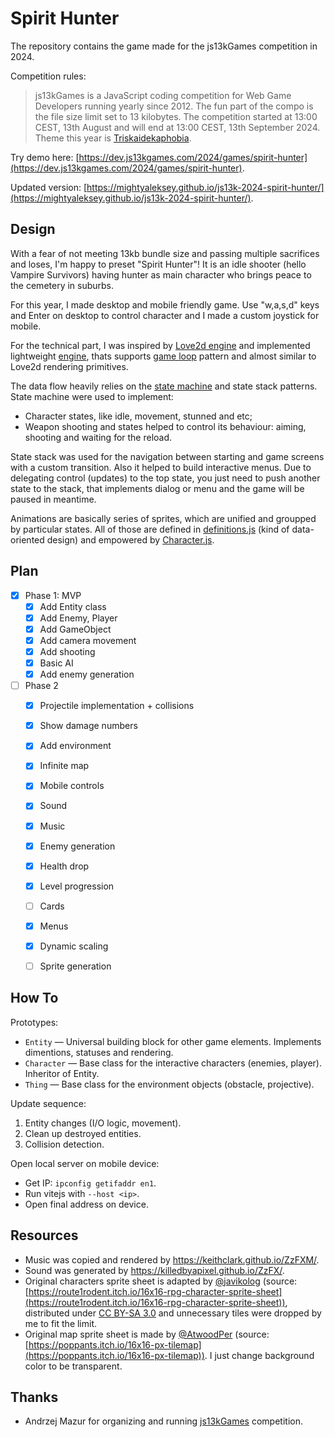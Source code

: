 # Spirit Hunter

The repository contains the game made for the js13kGames competition in 2024.

Competition rules:
> js13kGames is a JavaScript coding competition for Web Game Developers running yearly since 2012. The fun part of the compo is the file size limit set to 13 kilobytes. The competition started at 13:00 CEST, 13th August and will end at 13:00 CEST, 13th September 2024. Theme this year is [Triskaidekaphobia](https://medium.com/js13kgames/js13kgames-2024-start-and-theme-announcement-5d734f77da68).

Try demo here: [https://dev.js13kgames.com/2024/games/spirit-hunter](https://dev.js13kgames.com/2024/games/spirit-hunter).

Updated version: [https://mightyaleksey.github.io/js13k-2024-spirit-hunter/](https://mightyaleksey.github.io/js13k-2024-spirit-hunter/).


## Design

With a fear of not meeting 13kb bundle size and passing multiple sacrifices and loses, I'm happy to preset "Spirit Hunter"! It is an idle shooter (hello Vampire Survivors) having hunter as main character who brings peace to the cemetery in suburbs.

For this year, I made desktop and mobile friendly game. Use "w,a,s,d" keys and Enter on desktop to control character and I made a custom joystick for mobile.

For the technical part, I was inspired by [Love2d engine](https://love2d.org) and implemented lightweight [engine](./src/engine.js), thats supports [game loop](https://gameprogrammingpatterns.com/game-loop.html#play-catch-up) pattern and almost similar to Love2d rendering primitives.

The data flow heavily relies on the [state machine](https://gameprogrammingpatterns.com/state.html) and state stack patterns. State machine were used to implement:
- Character states, like idle, movement, stunned and etc;
- Weapon shooting and states helped to control its behaviour: aiming, shooting and waiting for the reload.

State stack was used for the navigation between starting and game screens with a custom transition. Also it helped to build interactive menus. Due to delegating control (updates) to the top state, you just need to push another state to the stack, that implements dialog or menu and the game will be paused in meantime.

Animations are basically series of sprites, which are unified and groupped by particular states. All of those are defined in [definitions.js](./src/definitions.js) (kind of data-oriented design) and empowered by [Character.js](./src/entities/Character.js).


## Plan
- [x] Phase 1: MVP
  - [x] Add Entity class
  - [x] Add Enemy, Player
  - [x] Add GameObject
  - [x] Add camera movement
  - [x] Add shooting
  - [x] Basic AI
  - [x] Add enemy generation
- [ ] Phase 2
  - [x] Projectile implementation + collisions
  - [x] Show damage numbers
  - [x] Add environment
  - [x] Infinite map
  - [x] Mobile controls
  - [x] Sound
  - [x] Music
  - [x] Enemy generation
  - [x] Health drop
  - [x] Level progression
  - [ ] Cards
  - [x] Menus
  - [x] Dynamic scaling
  - [ ] Sprite generation


## How To

Prototypes:
- `Entity` — Universal building block for other game elements. Implements dimentions, statuses and rendering.
- `Character` — Base class for the interactive characters (enemies, player). Inheritor of Entity.
- `Thing` — Base class for the environment objects (obstacle, projective).

Update sequence:
1. Entity changes (I/O logic, movement).
2. Clean up destroyed entities.
3. Collision detection.

Open local server on mobile device:
- Get IP: `ipconfig getifaddr en1`.
- Run vitejs with `--host <ip>`.
- Open final address on device.


## Resources

- Music was copied and rendered by https://keithclark.github.io/ZzFXM/.
- Sound was generated by https://killedbyapixel.github.io/ZzFX/.
- Original characters sprite sheet is adapted by [@javikolog](https://itch.io/profile/route1rodent) (source: [https://route1rodent.itch.io/16x16-rpg-character-sprite-sheet](https://route1rodent.itch.io/16x16-rpg-character-sprite-sheet)), distributed under [CC BY-SA 3.0](https://creativecommons.org/licenses/by-sa/3.0/) and unnecessary tiles were dropped by me to fit the limit.
- Original map sprite sheet is made by [@AtwoodPer](https://x.com/AtwoodPer) (source: [https://poppants.itch.io/16x16-px-tilemap](https://poppants.itch.io/16x16-px-tilemap)). I just change background color to be transparent.


## Thanks

- Andrzej Mazur for organizing and running [js13kGames](https://js13kgames.com) competition.
